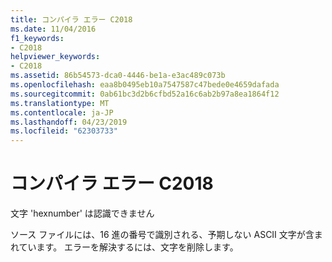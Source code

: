 ```yaml
---
title: コンパイラ エラー C2018
ms.date: 11/04/2016
f1_keywords:
- C2018
helpviewer_keywords:
- C2018
ms.assetid: 86b54573-dca0-4446-be1a-e3ac489c073b
ms.openlocfilehash: eaa8b0495eb10a7547587c47bede0e4659dafada
ms.sourcegitcommit: 0ab61bc3d2b6cfbd52a16c6ab2b97a8ea1864f12
ms.translationtype: MT
ms.contentlocale: ja-JP
ms.lasthandoff: 04/23/2019
ms.locfileid: "62303733"
---
```

# <a name="compiler-error-c2018"></a>コンパイラ エラー C2018

文字 'hexnumber' は認識できません

ソース ファイルには、16 進の番号で識別される、予期しない ASCII 文字が含まれています。 エラーを解決するには、文字を削除します。